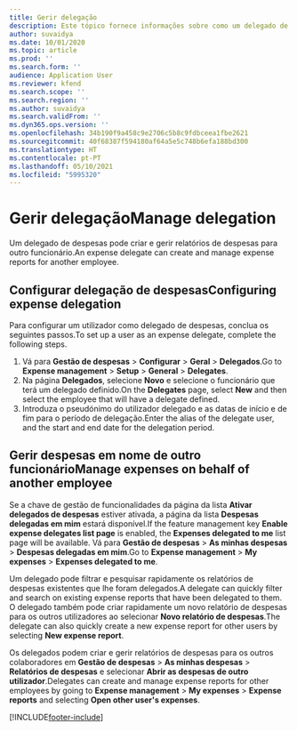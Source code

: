 ```yaml
---
title: Gerir delegação
description: Este tópico fornece informações sobre como um delegado de despesas pode criar e gerir relatórios de despesas para outro funcionário.
author: suvaidya
ms.date: 10/01/2020
ms.topic: article
ms.prod: ''
ms.search.form: ''
audience: Application User
ms.reviewer: kfend
ms.search.scope: ''
ms.search.region: ''
ms.author: suvaidya
ms.search.validFrom: ''
ms.dyn365.ops.version: ''
ms.openlocfilehash: 34b190f9a458c9e2706c5b8c9fdbceea1fbe2621
ms.sourcegitcommit: 40f68387f594180af64a5e5c748b6efa188bd300
ms.translationtype: HT
ms.contentlocale: pt-PT
ms.lasthandoff: 05/10/2021
ms.locfileid: "5995320"
---
```

# <a name="manage-delegation"></a><span data-ttu-id="b683a-103">Gerir delegação</span><span class="sxs-lookup"><span data-stu-id="b683a-103">Manage delegation</span></span>
<span data-ttu-id="b683a-104">Um delegado de despesas pode criar e gerir relatórios de despesas para outro funcionário.</span><span class="sxs-lookup"><span data-stu-id="b683a-104">An expense delegate can create and manage expense reports for another employee.</span></span>

## <a name="configuring-expense-delegation"></a><span data-ttu-id="b683a-105">Configurar delegação de despesas</span><span class="sxs-lookup"><span data-stu-id="b683a-105">Configuring expense delegation</span></span>

<span data-ttu-id="b683a-106">Para configurar um utilizador como delegado de despesas, conclua os seguintes passos.</span><span class="sxs-lookup"><span data-stu-id="b683a-106">To set up a user as an expense delegate, complete the following steps.</span></span> 
1. <span data-ttu-id="b683a-107">Vá para **Gestão de despesas** > **Configurar** > **Geral** > **Delegados**.</span><span class="sxs-lookup"><span data-stu-id="b683a-107">Go to **Expense management** > **Setup** > **General** > **Delegates**.</span></span> 
2. <span data-ttu-id="b683a-108">Na página **Delegados**, selecione **Novo** e selecione o funcionário que terá um delegado definido.</span><span class="sxs-lookup"><span data-stu-id="b683a-108">On the **Delegates** page, select **New** and then select the employee that will have a delegate defined.</span></span> 
3. <span data-ttu-id="b683a-109">Introduza o pseudónimo do utilizador delegado e as datas de início e de fim para o período de delegação.</span><span class="sxs-lookup"><span data-stu-id="b683a-109">Enter the alias of the delegate user, and the start and end date for the delegation period.</span></span>

## <a name="manage-expenses-on-behalf-of-another-employee"></a><span data-ttu-id="b683a-110">Gerir despesas em nome de outro funcionário</span><span class="sxs-lookup"><span data-stu-id="b683a-110">Manage expenses on behalf of another employee</span></span>

<span data-ttu-id="b683a-111">Se a chave de gestão de funcionalidades da página da lista **Ativar delegados de despesas** estiver ativada, a página da lista **Despesas delegadas em mim** estará disponível.</span><span class="sxs-lookup"><span data-stu-id="b683a-111">If the feature management key **Enable expense delegates list page** is enabled, the **Expenses delegated to me** list page will be available.</span></span> <span data-ttu-id="b683a-112">Vá para **Gestão de despesas** > **As minhas despesas** > **Despesas delegadas em mim**.</span><span class="sxs-lookup"><span data-stu-id="b683a-112">Go to **Expense management** > **My expenses** > **Expenses delegated to me**.</span></span>

<span data-ttu-id="b683a-113">Um delegado pode filtrar e pesquisar rapidamente os relatórios de despesas existentes que lhe foram delegados.</span><span class="sxs-lookup"><span data-stu-id="b683a-113">A delegate can quickly filter and search on existing expense reports that have been delegated to them.</span></span> <span data-ttu-id="b683a-114">O delegado também pode criar rapidamente um novo relatório de despesas para os outros utilizadores ao selecionar **Novo relatório de despesas**.</span><span class="sxs-lookup"><span data-stu-id="b683a-114">The delegate can also quickly create a new expense report for other users by selecting **New expense report**.</span></span>

<span data-ttu-id="b683a-115">Os delegados podem criar e gerir relatórios de despesas para os outros colaboradores em **Gestão de despesas** > **As minhas despesas** > **Relatórios de despesas** e selecionar **Abrir as despesas de outro utilizador**.</span><span class="sxs-lookup"><span data-stu-id="b683a-115">Delegates can create and manage expense reports for other employees by going to **Expense management** > **My expenses** > **Expense reports** and selecting **Open other user's expenses**.</span></span>


[!INCLUDE[footer-include](../includes/footer-banner.md)]